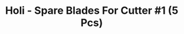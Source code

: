 ---
layout: product
title: "Holi - Spare Blades For Cutter #1 (5 Pcs)"
price: "TBA" 
desc: "N/A"
img_path: "/assets/img/HO354.jpg"
brand: "N/A"
available: false
special_offer: false
new: false
soon: false
cat: "070000"
subcat: "0N/A"
subsubcat: "0N/A"
sifra: "HO354"
popular: false
---